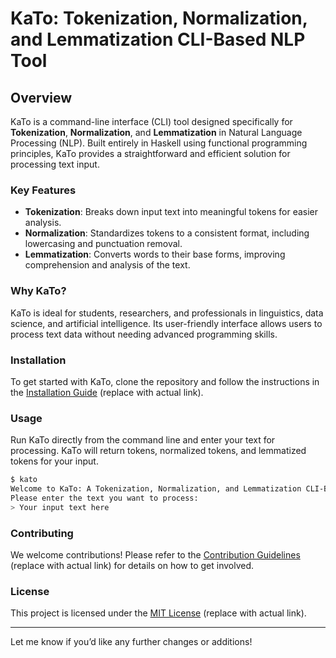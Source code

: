 # KaTo: Tokenization, Normalization, and Lemmatization CLI-Based NLP Tool

## Overview

KaTo is a command-line interface (CLI) tool designed specifically for **Tokenization**, **Normalization**, and **Lemmatization** in Natural Language Processing (NLP). Built entirely in Haskell using functional programming principles, KaTo provides a straightforward and efficient solution for processing text input.

### Key Features

- **Tokenization**: Breaks down input text into meaningful tokens for easier analysis.
- **Normalization**: Standardizes tokens to a consistent format, including lowercasing and punctuation removal.
- **Lemmatization**: Converts words to their base forms, improving comprehension and analysis of the text.

### Why KaTo?

KaTo is ideal for students, researchers, and professionals in linguistics, data science, and artificial intelligence. Its user-friendly interface allows users to process text data without needing advanced programming skills.

### Installation

To get started with KaTo, clone the repository and follow the instructions in the [Installation Guide](LINK_TO_INSTALLATION_GUIDE) (replace with actual link).

### Usage

Run KaTo directly from the command line and enter your text for processing. KaTo will return tokens, normalized tokens, and lemmatized tokens for your input.

```bash
$ kato
Welcome to KaTo: A Tokenization, Normalization, and Lemmatization CLI-Based NLP Tool!
Please enter the text you want to process:
> Your input text here
```

### Contributing

We welcome contributions! Please refer to the [Contribution Guidelines](LINK_TO_CONTRIBUTION_GUIDELINES) (replace with actual link) for details on how to get involved.

### License

This project is licensed under the [MIT License](LINK_TO_LICENSE) (replace with actual link).

---

Let me know if you’d like any further changes or additions!
